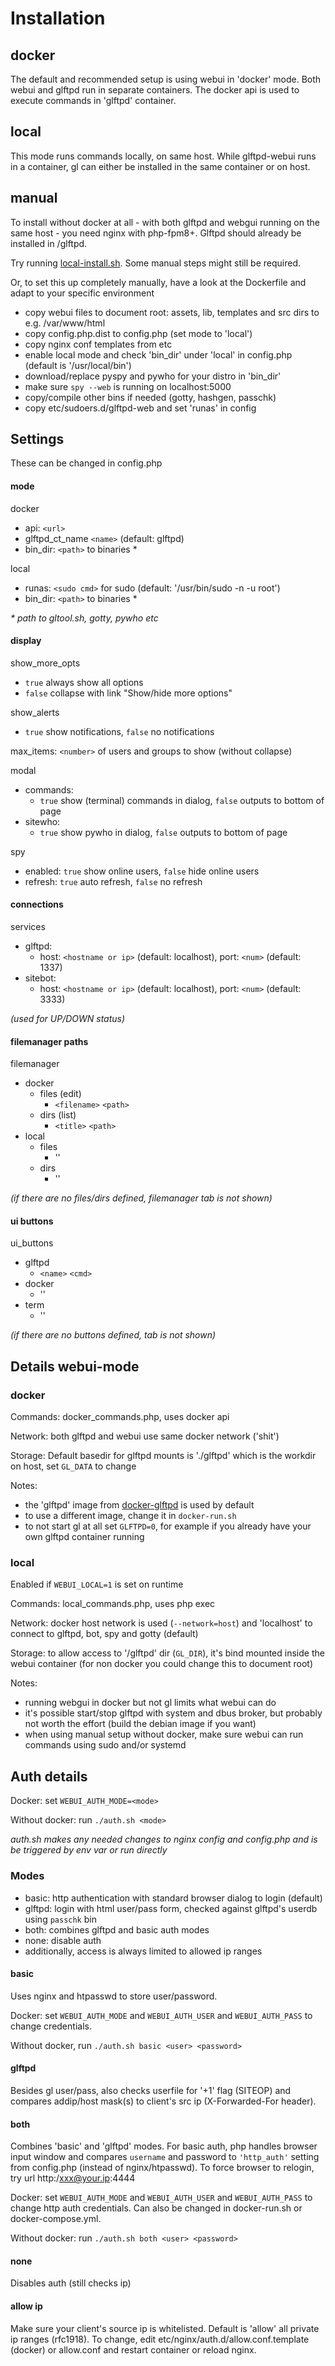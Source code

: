 # Installation

## docker

The default and recommended setup is using webui in 'docker' mode. Both webui and glftpd run in separate containers. The docker api is used to execute commands in 'glftpd' container.

## local

This mode runs commands locally, on same host. While glftpd-webui runs in a container, gl can either be installed in the same container or on host.

## manual

To install without docker at all - with both glftpd and webgui running on the same host - you need nginx with php-fpm8+. Glftpd should already be installed in /glftpd.

Try running [local-install.sh](local-install.sh). Some manual steps might still be required.

Or, to set this up completely manually, have a look at the Dockerfile and adapt to your specific environment

- copy webui files to document root: assets, lib, templates and src dirs to e.g. /var/www/html
- copy config.php.dist to config.php (set mode to 'local')
- copy nginx conf templates from etc
- enable local mode and check 'bin_dir' under 'local' in config.php (default is '/usr/local/bin')
- download/replace pyspy and pywho for your distro in 'bin_dir'
- make sure `spy --web` is running on localhost:5000
- copy/compile other bins if needed (gotty, hashgen, passchk)
- copy etc/sudoers.d/glftpd-web and set 'runas' in config 

## Settings

These can be changed in config.php

#### mode

docker

- api: `<url>`
- glftpd_ct_name `<name>` (default: glftpd)
- bin_dir: `<path>` to binaries *

local

- runas: `<sudo cmd>` for sudo (default: '/usr/bin/sudo -n -u root')
- bin_dir: `<path>` to binaries *

_* path to gltool.sh, gotty, pywho etc_

#### display

show_more_opts

 - `true` always show all options
 - `false` collapse with link "Show/hide more options"

show_alerts

 - `true` show notifications, `false` no notifications

max_items: `<number>` of users and groups to show (without collapse)

modal

 - commands:
    - `true` show (terminal) commands in dialog, `false` outputs to bottom of page
 - sitewho:
    - `true` show pywho in dialog, `false`  outputs to bottom of page

spy

 - enabled: `true` show online users, `false` hide online users
 - refresh: `true` auto refresh, `false` no refresh

#### connections

services

- glftpd:
    - host: `<hostname or ip>` (default: localhost), port: `<num>` (default: 1337)
- sitebot:
    - host: `<hostname or ip>`  (default: localhost), port: `<num>` (default: 3333)

*(used for UP/DOWN status)*

#### filemanager paths

filemanager

- docker
    - files  (edit)
        - `<filename>`  `<path>`
    - dirs   (list)
        - `<title>` `<path>`
- local
    - files
        - ''
    - dirs
        - ''

*(if there are no files/dirs defined, filemanager tab is not shown)*

#### ui buttons

ui_buttons

- glftpd
    - `<name>` `<cmd>`
- docker
    - ''
- term
    - ''

*(if there are no buttons defined, tab is not shown)*

## Details webui-mode

### docker

Commands: docker_commands.php, uses docker api

Network: both glftpd and webui use same docker network ('shit')

Storage: Default basedir for glftpd mounts is './glftpd' which is the workdir on host, set `GL_DATA` to change

Notes: 

- the 'glftpd' image from [docker-glftpd](https://github.com/silv3rr/docker-glftpd) is used by default
- to use a different image, change it in `docker-run.sh`
- to not start gl at all set `GLFTPD=0`, for example if you already have your own glftpd container running

### local

Enabled if `WEBUI_LOCAL=1` is set on runtime

Commands: local_commands.php, uses php exec

Network: docker host network is used (`--network=host`) and 'localhost' to connect to glftpd, bot, spy and gotty (default)

Storage: to allow access to '/glftpd' dir (`GL_DIR`), it's bind mounted inside the webui container (for non docker you could change this to document root)

Notes:
 
- running webgui in docker but not gl limits what webui can do
- it's possible start/stop glftpd with system and dbus broker, but probably not worth the effort (build the debian image if you want)
- when using manual setup without docker, make sure webui can run commands using sudo and/or systemd

## Auth details

Docker: set `WEBUI_AUTH_MODE=<mode>`

Without docker: run `./auth.sh <mode>`

_auth.sh makes any needed changes to nginx config and config.php and is be triggered by env var or run directly_

### Modes

- basic: http authentication with standard browser dialog to login (default)
- glftpd: login with html user/pass form, checked against glftpd's userdb using `passchk` bin
- both: combines glftpd and basic auth modes
- none: disable auth
- additionally, access is always limited to allowed ip ranges

#### basic

Uses nginx and htpasswd to store user/password.

Docker: set `WEBUI_AUTH_MODE` and `WEBUI_AUTH_USER` and `WEBUI_AUTH_PASS` to change credentials.

Without docker, run `./auth.sh basic <user> <password>`

#### glftpd

Besides gl user/pass, also checks userfile for '+1' flag (SITEOP) and compares addip/host mask(s) to client's src ip (X-Forwarded-For header).

#### both

Combines 'basic' and 'glftpd' modes. For basic auth, php handles browser input window and compares `username` and password to `'http_auth'` setting from config.php (instead of nginx/htpasswd). To force browser to relogin, try url http:/xxx@your.ip:4444

Docker: set `WEBUI_AUTH_MODE` and `WEBUI_AUTH_USER` and `WEBUI_AUTH_PASS` to change http auth credentials. Can also be changed in docker-run.sh or docker-compose.yml.

Without docker: run `./auth.sh both <user> <password>`

#### none

Disables auth (still checks ip)

#### allow ip

Make sure your client's source ip is whitelisted. Default is 'allow' all private ip ranges (rfc1918). To change, edit etc/nginx/auth.d/allow.conf.template (docker) or allow.conf and restart container or reload nginx.

